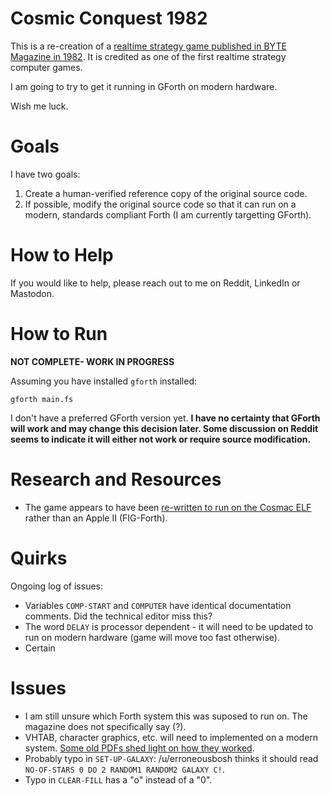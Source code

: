 # Cosmic Conquest 1982

This is a re-creation of a [realtime strategy game published in BYTE Magazine in 1982](https://archive.org/details/byte-magazine-1982-12/page/n131/mode/1up?q=cosmic+conquest). It is credited as one of the first realtime strategy computer games.

I am going to try to get it running in GForth on modern hardware.

Wish me luck.

# Goals

I have two goals:

1. Create a human-verified reference copy of the original source code.
2. If possible, modify the original source code so that it can run on a modern, standards compliant Forth (I am currently targetting GForth).

# How to Help

If you would like to help, please reach out to me on Reddit, LinkedIn or Mastodon.

# How to Run

**NOT COMPLETE- WORK IN PROGRESS**

Assuming you have installed `gforth` installed:

```
gforth main.fs
```

I don't have a preferred GForth version yet. **I have no certainty that GForth will work and may change this decision later. Some discussion on Reddit seems to indicate it will either not work or require source modification.**

# Research and Resources

 * The game appears to have been [re-written to run on the Cosmac ELF](http://cosmacelf.com/publications/newsletters/ipso-facto/ipso-facto-42.pdf) rather than an Apple II (FIG-Forth).

# Quirks

Ongoing log of issues:

 * Variables `COMP-START` and `COMPUTER` have identical documentation comments. Did the technical editor miss this?
 * The word `DELAY` is processor dependent - it will need to be updated to run on modern hardware (game will move too fast otherwise).
 * Certain

# Issues

 * I am still unsure which Forth system this was suposed to run on. The magazine does not specifically say (?).
 * VHTAB, character graphics, etc. will need to implemented on a modern system. [Some old PDFs shed light on how they worked](http://www.cosmacelf.com/publications/newsletters/ipso-facto/ipso-facto-37.pdf).
 * Probably typo in `SET-UP-GALAXY`: /u/erroneousbosh thinks it should read `NO-OF-STARS 0 DO 2 RANDOM1 RANDOM2 GALAXY C!`.
 * Typo in `CLEAR-FILL` has a "o" instead of a "0".
